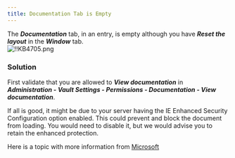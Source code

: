 ```yaml
---
title: Documentation Tab is Empty
---
```

The ***Documentation*** tab, in an entry, is empty although you have ***Reset the layout*** in the ***Window*** tab.  
![!!KB4705.png](https://webdevolutions.azureedge.net/docs/en/kb/KB4705.png)
### Solution
First validate that you are allowed to ***View documentation*** in ***Administration - Vault Settings - Permissions - Documentation - View documentation***.  

If all is good, it might be due to your server having the IE Enhanced Security Configuration option enabled. This could prevent and block the document from loading. You would need to disable it, but we would advise you to retain the enhanced protection.  

Here is a topic with more information from [Microsoft](https://docs.microsoft.com/en-us/troubleshoot/browsers/enhanced-security-configuration-faq#:~:text=Internet%20Explorer%20Enhanced%20Security%20Configuration%20(ESC)%20establishes%20security%20settings%20that,is%20also%20known%20as%20IEHarden)
